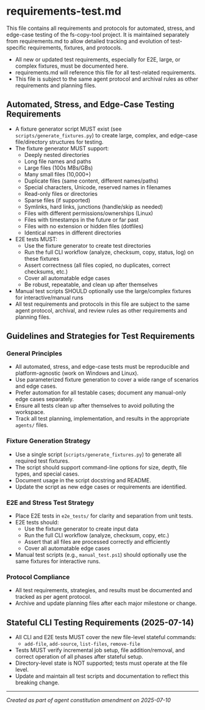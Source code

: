 # requirements-test.md

This file contains all requirements and protocols for automated, stress, and edge-case testing of the fs-copy-tool project. It is maintained separately from requirements.md to allow detailed tracking and evolution of test-specific requirements, fixtures, and protocols.

- All new or updated test requirements, especially for E2E, large, or complex fixtures, must be documented here.
- requirements.md will reference this file for all test-related requirements.
- This file is subject to the same agent protocol and archival rules as other requirements and planning files.

## Automated, Stress, and Edge-Case Testing Requirements

- A fixture generator script MUST exist (see `scripts/generate_fixtures.py`) to create large, complex, and edge-case file/directory structures for testing.
- The fixture generator MUST support:
  - Deeply nested directories
  - Long file names and paths
  - Large files (100s MBs/GBs)
  - Many small files (10,000+)
  - Duplicate files (same content, different names/paths)
  - Special characters, Unicode, reserved names in filenames
  - Read-only files or directories
  - Sparse files (if supported)
  - Symlinks, hard links, junctions (handle/skip as needed)
  - Files with different permissions/ownerships (Linux)
  - Files with timestamps in the future or far past
  - Files with no extension or hidden files (dotfiles)
  - Identical names in different directories
- E2E tests MUST:
  - Use the fixture generator to create test directories
  - Run the full CLI workflow (analyze, checksum, copy, status, log) on these fixtures
  - Assert correctness (all files copied, no duplicates, correct checksums, etc.)
  - Cover all automatable edge cases
  - Be robust, repeatable, and clean up after themselves
- Manual test scripts SHOULD optionally use the large/complex fixtures for interactive/manual runs
- All test requirements and protocols in this file are subject to the same agent protocol, archival, and review rules as other requirements and planning files.

## Guidelines and Strategies for Test Requirements

### General Principles
- All automated, stress, and edge-case tests must be reproducible and platform-agnostic (work on Windows and Linux).
- Use parameterized fixture generation to cover a wide range of scenarios and edge cases.
- Prefer automation for all testable cases; document any manual-only edge cases separately.
- Ensure all tests clean up after themselves to avoid polluting the workspace.
- Track all test planning, implementation, and results in the appropriate `agents/` files.

### Fixture Generation Strategy
- Use a single script (`scripts/generate_fixtures.py`) to generate all required test fixtures.
- The script should support command-line options for size, depth, file types, and special cases.
- Document usage in the script docstring and README.
- Update the script as new edge cases or requirements are identified.

### E2E and Stress Test Strategy
- Place E2E tests in `e2e_tests/` for clarity and separation from unit tests.
- E2E tests should:
  - Use the fixture generator to create input data
  - Run the full CLI workflow (analyze, checksum, copy, etc.)
  - Assert that all files are processed correctly and efficiently
  - Cover all automatable edge cases
- Manual test scripts (e.g., `manual_test.ps1`) should optionally use the same fixtures for interactive runs.

### Protocol Compliance
- All test requirements, strategies, and results must be documented and tracked as per agent protocol.
- Archive and update planning files after each major milestone or change.

## Stateful CLI Testing Requirements (2025-07-14)
- All CLI and E2E tests MUST cover the new file-level stateful commands:
  - `add-file`, `add-source`, `list-files`, `remove-file`
- Tests MUST verify incremental job setup, file addition/removal, and correct operation of all phases after stateful setup.
- Directory-level state is NOT supported; tests must operate at the file level.
- Update and maintain all test scripts and documentation to reflect this breaking change.

---

*Created as part of agent constitution amendment on 2025-07-10*

